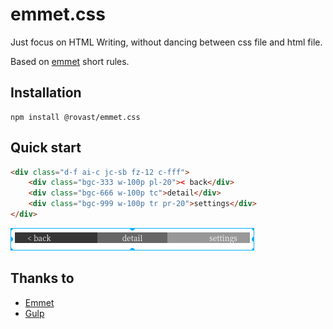 # emmet.css

Just focus on HTML Writing, without dancing between css file and html file.

Based on [emmet](https://docs.emmet.io/cheat-sheet/) short rules.

## Installation

```shell script
npm install @rovast/emmet.css
```

## Quick start

```html
<div class="d-f ai-c jc-sb fz-12 c-fff">
    <div class="bgc-333 w-100p pl-20">< back</div>
    <div class="bgc-666 w-100p tc">detail</div>
    <div class="bgc-999 w-100p tr pr-20">settings</div>
</div>
```

![flex](https://github.com/rovast/emmet.css/raw/master/example/flex.png)

## Thanks to

- [Emmet](https://docs.emmet.io/cheat-sheet/)
- [Gulp](https://gulpjs.com/)
